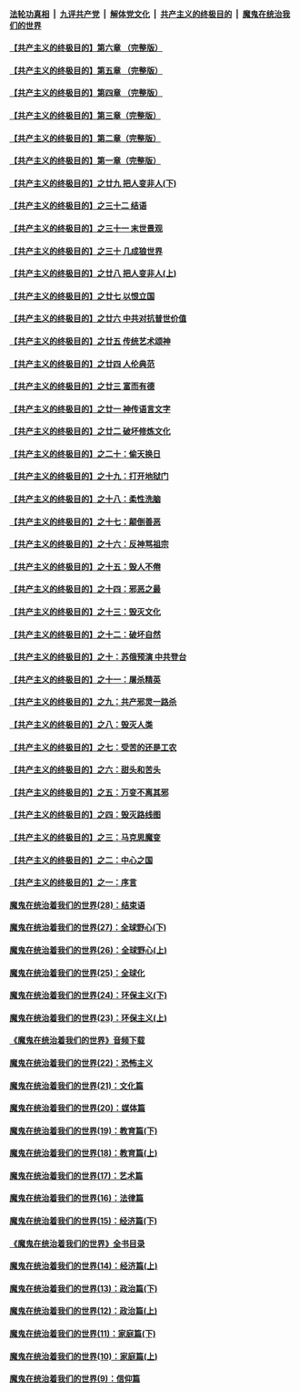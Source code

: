 ####  [法轮功真相](../../../../basic/blob/master/README.md?t=04080230) &nbsp;|&nbsp; [九评共产党](../../../../9ping.md/blob/master/README.md?t=04080230) &nbsp;|&nbsp; [解体党文化](../../../../jtdwh.md/blob/master/README.md?t=04080230)  &nbsp;|&nbsp; [共产主义的终极目的](../../../../gczydzjmd.md/blob/master/README.md?t=04080230) &nbsp;|&nbsp; [魔鬼在统治我们的世界](../../../../mgztzwmdsj.md/blob/master/README.md?t=04080230) 

#### [【共产主义的终极目的】第六章 （完整版）](../pages/nsc422/n11428913.md?t=04080230) 

#### [【共产主义的终极目的】第五章 （完整版）](../pages/nsc422/n11428912.md?t=04080230) 

#### [【共产主义的终极目的】第四章 （完整版）](../pages/nsc422/n11428907.md?t=04080230) 

#### [【共产主义的终极目的】第三章（完整版）](../pages/nsc422/n11428848.md?t=04080230) 

#### [【共产主义的终极目的】第二章（完整版）](../pages/nsc422/n11428831.md?t=04080230) 

#### [【共产主义的终极目的】第一章（完整版）](../pages/nsc422/n11417651.md?t=04080230) 

#### [【共产主义的终极目的】之廿九 把人变非人(下)](../pages/nsc422/n11344140.md?t=04080230) 

#### [【共产主义的终极目的】之三十二 结语](../pages/nsc422/n11360535.md?t=04080230) 

#### [【共产主义的终极目的】之三十一 末世景观](../pages/nsc422/n11351129.md?t=04080230) 

#### [【共产主义的终极目的】之三十 几成狼世界](../pages/nsc422/n11348280.md?t=04080230) 

#### [【共产主义的终极目的】之廿八 把人变非人(上)](../pages/nsc422/n11340492.md?t=04080230) 

#### [【共产主义的终极目的】之廿七 以恨立国](../pages/nsc422/n11336944.md?t=04080230) 

#### [【共产主义的终极目的】之廿六 中共对抗普世价值](../pages/nsc422/n11324785.md?t=04080230) 

#### [【共产主义的终极目的】之廿五 传统艺术颂神](../pages/nsc422/n11296396.md?t=04080230) 

#### [【共产主义的终极目的】之廿四 人伦典范](../pages/nsc422/n11296397.md?t=04080230) 

#### [【共产主义的终极目的】之廿三 富而有德](../pages/nsc422/n11283598.md?t=04080230) 

#### [【共产主义的终极目的】之廿一 神传语言文字](../pages/nsc422/n11263265.md?t=04080230) 

#### [【共产主义的终极目的】之廿二 破坏修炼文化](../pages/nsc422/n11245728.md?t=04080230) 

#### [【共产主义的终极目的】之二十：偷天换日](../pages/nsc422/n11238846.md?t=04080230) 

#### [【共产主义的终极目的】之十九：打开地狱门](../pages/nsc422/n11206376.md?t=04080230) 

#### [【共产主义的终极目的】之十八：柔性洗脑](../pages/nsc422/n11199994.md?t=04080230) 

#### [【共产主义的终极目的】之十七：颠倒善恶](../pages/nsc422/n11179782.md?t=04080230) 

#### [【共产主义的终极目的】之十六：反神骂祖宗](../pages/nsc422/n11166798.md?t=04080230) 

#### [【共产主义的终极目的】之十五：毁人不倦](../pages/nsc422/n11166792.md?t=04080230) 

#### [【共产主义的终极目的】之十四：邪恶之最](../pages/nsc422/n11150249.md?t=04080230) 

#### [【共产主义的终极目的】之十三：毁灭文化](../pages/nsc422/n11135227.md?t=04080230) 

#### [【共产主义的终极目的】之十二：破坏自然](../pages/nsc422/n11135214.md?t=04080230) 

#### [【共产主义的终极目的】之十：苏俄预演 中共登台](../pages/nsc422/n11118424.md?t=04080230) 

#### [【共产主义的终极目的】之十一：屠杀精英](../pages/nsc422/n11118442.md?t=04080230) 

#### [【共产主义的终极目的】之九：共产邪灵一路杀](../pages/nsc422/n11114139.md?t=04080230) 

#### [【共产主义的终极目的】之八：毁灭人类](../pages/nsc422/n11108503.md?t=04080230) 

#### [【共产主义的终极目的】之七：受苦的还是工农](../pages/nsc422/n11101809.md?t=04080230) 

#### [【共产主义的终极目的】之六：甜头和苦头](../pages/nsc422/n11096971.md?t=04080230) 

#### [【共产主义的终极目的】之五：万变不离其邪](../pages/nsc422/n11091285.md?t=04080230) 

#### [【共产主义的终极目的】之四：毁灭路线图](../pages/nsc422/n11086284.md?t=04080230) 

#### [【共产主义的终极目的】之三：马克思魔变](../pages/nsc422/n11061941.md?t=04080230) 

#### [【共产主义的终极目的】之二：中心之国](../pages/nsc422/n11047728.md?t=04080230) 

#### [【共产主义的终极目的】之一：序言](../pages/nsc422/n11086077.md?t=04080230) 

#### [魔鬼在统治着我们的世界(28)：结束语](../pages/nsc422/n10936246.md?t=04080230) 

#### [魔鬼在统治着我们的世界(27)：全球野心(下)](../pages/nsc422/n10928319.md?t=04080230) 

#### [魔鬼在统治着我们的世界(26)：全球野心(上)](../pages/nsc422/n10900318.md?t=04080230) 

#### [魔鬼在统治着我们的世界(25)：全球化](../pages/nsc422/n10788205.md?t=04080230) 

#### [魔鬼在统治着我们的世界(24)：环保主义(下)](../pages/nsc422/n10695307.md?t=04080230) 

#### [魔鬼在统治着我们的世界(23)：环保主义(上)](../pages/nsc422/n10688613.md?t=04080230) 

#### [《魔鬼在统治着我们的世界》音频下载](../pages/nsc422/n10635553.md?t=04080230) 

#### [魔鬼在统治着我们的世界(22)：恐怖主义](../pages/nsc422/n10614727.md?t=04080230) 

#### [魔鬼在统治着我们的世界(21)：文化篇](../pages/nsc422/n10597706.md?t=04080230) 

#### [魔鬼在统治着我们的世界(20)：媒体篇](../pages/nsc422/n10586579.md?t=04080230) 

#### [魔鬼在统治着我们的世界(19)：教育篇(下)](../pages/nsc422/n10564808.md?t=04080230) 

#### [魔鬼在统治着我们的世界(18)：教育篇(上)](../pages/nsc422/n10526970.md?t=04080230) 

#### [魔鬼在统治着我们的世界(17)：艺术篇](../pages/nsc422/n10499093.md?t=04080230) 

#### [魔鬼在统治着我们的世界(16)：法律篇](../pages/nsc422/n10485969.md?t=04080230) 

#### [魔鬼在统治着我们的世界(15)：经济篇(下)](../pages/nsc422/n10469975.md?t=04080230) 

#### [《魔鬼在统治着我们的世界》全书目录](../pages/nsc422/n10464261.md?t=04080230) 

#### [魔鬼在统治着我们的世界(14)：经济篇(上)](../pages/nsc422/n10457370.md?t=04080230) 

#### [魔鬼在统治着我们的世界(13)：政治篇(下)](../pages/nsc422/n10448270.md?t=04080230) 

#### [魔鬼在统治着我们的世界(12)：政治篇(上)](../pages/nsc422/n10444576.md?t=04080230) 

#### [魔鬼在统治着我们的世界(11)：家庭篇(下)](../pages/nsc422/n10440961.md?t=04080230) 

#### [魔鬼在统治着我们的世界(10)：家庭篇(上)](../pages/nsc422/n10435448.md?t=04080230) 

#### [魔鬼在统治着我们的世界(9)：信仰篇](../pages/nsc422/n10432159.md?t=04080230) 

